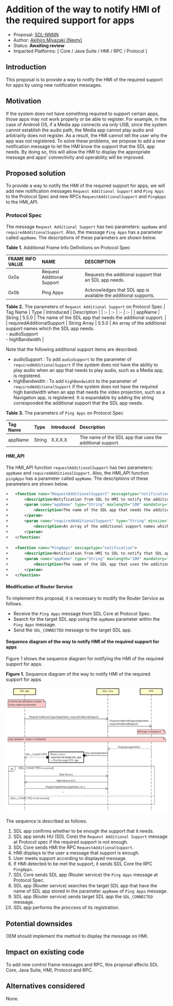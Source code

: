 # Addition of the way to notify HMI of the required support for apps

* Proposal: [SDL-NNNN](NNNN-Addition-of-a-way-to-notify-HMI-of-the-required-support-for-apps.md)
* Author: [Akihiro Miyazaki (Nexty)](https://github.com/Akihiro-Miyazaki)
* Status: **Awaiting review**
* Impacted Platforms: [ Core / Java Suite / HMI / RPC / Protocol ]

## Introduction
This proposal is to provide a way to notify the HMI of the required support for apps by using new notification messages. 


## Motivation
If the system does not have something required to support certain apps, those apps may not work properly or be able to register. For example, in the case of Android OS, if a Media app connects via only USB, since the system cannot establish the audio path, the Media app cannot play audio and arbitrarily does not register. As a result, the HMI cannot tell the user why the app was not registered. To solve these problems, we propose to add a new notification message to let the HMI know the support that the SDL app needs. By doing so, this will allow the HMI to display the appropriate message and apps' connectivity and operability will be improved.


## Proposed solution
To provide a way to notify the HMI of the required support for apps, we will add new notification messages `Request Additional Support` and `Ping Apps` to the Protocol Spec and new RPCs `RequestAdditionalSupport` and `PingApps` to the HMI_API.

### Protocol Spec
The message `Request Additional Support` has two parameters: `appName` and `requiredAdditionalSupport`. Also, the message `Ping Apps` has a parameter called `appName`. The descriptions of these parameters are shown below.

<b>Table 1.</b> Additional Frame Info Definitions on Protocol Spec

| FRAME INFO VALUE | NAME | DESCRIPTION |
| :- | :- | :- |
| 0x0a | Request Additional Support | Requests the additional support that an SDL app needs. |
| 0x0b | Ping Apps | Acknowledges that SDL app is available the additional supports. |

<b>Table 2.</b> The parameters of `Request Additional Support` on Protocol Spec
| Tag Name | Type | Introduced | Description |
| :- | :- | :- | :- |
| appName | String | 5.5.0 | The name of the SDL app that needs the additional support. |
| requiredAdditionalSupport | String Array | 5.5.0 | An array of the additional support names which the SDL app needs.<br>- audioSupport<br>- highBandwidth |

Note that the following additional support items are described. 
 - audioSupport : To add `audioSupport` to the parameter of `requiredAdditionalSupport` if the system does not have the ability to play audio when an app that needs to play audio, such as a Media app, is registered.
 - highBandwidth : To add `highBandwidth` to the parameter of `requiredAdditionalSupport` if the system does not have the required high bandwidth when an app that needs the video projection, such as a Navigation app, is registered.
It is expandable by adding the string corresponded the additional support that the SDL app needs.

<b>Table 3.</b> The parameters of `Ping Apps` on Protocol Spec

| Tag Name | Type | Introduced | Description |
| :- | :- | :- | :- |
| appName | String | X.X.X.X | The name of the SDL app that uses the additional support. |

#### HMI_API
The HMI_API function `requestAdditionalSupport` has two parameters: `appName` and `requiredAdditionalSupport`. Also, the HMI_API function `pingApps` has a parameter called `appName`. The descriptions of these parameters are shown below.

```xml
+   <function name="RequestAdditionalSupport" messagetype="notification">
+       <description>Notification from SDL to HMI to notify the additional support that the SDL app needs.</description>
+       <param name="appName" type="String" maxlength="100" mandatory="true">
+           <description>The name of the SDL app that needs the additional support.</description>
+       </param>
+       <param name="requiredAdditionalSupport" type="String" minsize="0" maxsize="100" maxlength="100" array="true" mandatory="true">
+           <description>An array of the additional support names which the SDL app needs. For example, `audioSupport` or `highBandwidth`.</description>
+       </param>
+   </function>

+   <function name="PingApps" messagetype="notification">
+       <description>Notification from HMI to SDL to notify that SDL app is available the additional supports.</description>
+       <param name="appName" type="String" maxlength="100" mandatory="true">
+           <description>The name of the SDL app that uses the additional support.</description>
+       </param>
+   </function>
```

#### Modification of Router Service
To implement this proposal, it is necessary to modify the Router Service as follows.
 - Receive the `Ping Apps` message from SDL Core at Protocol Spec.
 - Search for the target SDL app using the `appName` parameter within the `Ping Apps` message.
 - Send the `SDL_CONNECTED` message to the target SDL app.

#### Sequence diagram of the way to notify HMI of the required support for apps
Figure 1 shows the sequence diagram for notifying the HMI of the required support for apps.

<b>Figure 1.</b> Sequence diagram of the way to notify HMI of the required support for apps

![Figure_1_sequence_of_the_way_to_notify_hmi_of_the_support.png](../assets/proposals/NNNN-Addition-of-a-way-to-notify-HMI-of-the-required-support-for-apps/Figure_1_sequence_of_the_way_to_notify_hmi_of_the_support.png)

The sequence is described as follows.
1. SDL app confirms whether to be enough the support that it needs.
2. SDL app sends HU (SDL Core) the `Request Additional Support` message at Protocol spec if the required support is not enough.
3. SDL Core sends HMI the RPC `RequestAdditionalSupport`.
4. HMI displays to the user a message that support is enough.
5. User meets support according to displayed message.
6. If HMI detected to be met the support, it sends SDL Core the RPC `PingApps`.
7. SDL Core sends SDL app (Router service) the `Ping Apps` message at Protocol Spec.
8. SDL app (Router service) searches the target SDL app that have the name of SDL app stored in the parameter `appName` of `Ping Apps` message.
9. SDL app (Router service) sends target SDL app the `SDL_CONNECTED` message.
10. SDL app performs the proccess of its registration.


## Potential downsides
OEM should implement the method to display the message on HMI.


## Impact on existing code
To add new control frame messages and RPC, this proposal affects SDL Core, Java Suite, HMI, Protocol and RPC.


## Alternatives considered
None.
